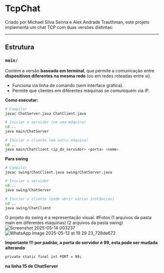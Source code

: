 # TcpChat

Criado por Michael Silva Senna e Alex Andrade Trauthman, este projeto implementa um chat TCP com duas versões distintas:

---

## Estrutura

### `main/`
Contém a versão **baseada em terminal**, que permite a comunicação entre **dispositivos diferentes na mesma rede** (ou em redes roteadas entre si).

- Funciona via linha de comando (sem interface gráfica).
- Permite que clientes em diferentes máquinas se comuniquem via IP.

**Como executar:**

```bash
# Compilar
javac ChatServer.java ChatClient.java

# Iniciar o servidor (em uma máquina)
cd ..
java main/ChatServer

# Iniciar o cliente (em outra máquina)
cd ..
java main/ChatClient <ip_do_servidor> <porta> <nome>

```
**Para swing**
```bash
# Compilar
javac swing/ChatClient.java swing/ChatServer.java

# Iniciar o servidor
cd ..
java swing/ChatServer

# Iniciar o cliente (pode abrir várias instâncias)
cd ..
java swing/ChatClient

```
O projeto do swing é a representação visual.
#Fotos (1 arquivos da pasta main em diferentes máquinas) (2 arquivos da pasta swing)
![Screenshot 2025-05-14 003237](https://github.com/user-attachments/assets/0cf965b9-1948-4eb6-a191-c4201ef2516e)
![WhatsApp Image 2025-05-13 at 19 29 23_728de672](https://github.com/user-attachments/assets/ac5e01a6-c908-4bf9-b21b-43bffa24796d)


**Importante !!! por padrão, a porta do servidor é 99, esta pode ser mudada alterando**
```bash
private static final int PORT = 99;
```
**na linha 15 de ChatServer**



